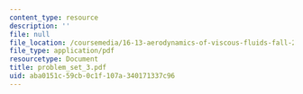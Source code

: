 ```yaml
---
content_type: resource
description: ''
file: null
file_location: /coursemedia/16-13-aerodynamics-of-viscous-fluids-fall-2003/aba0151c59cb0c1f107a340171337c96_problem_set_3.pdf
file_type: application/pdf
resourcetype: Document
title: problem_set_3.pdf
uid: aba0151c-59cb-0c1f-107a-340171337c96
---
```

